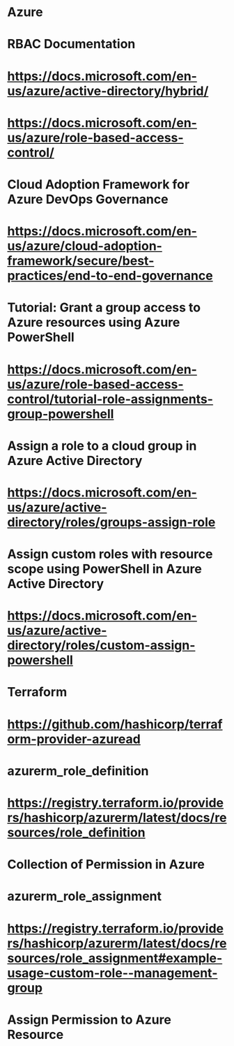 # Azure # 
# RBAC Documentation #
# https://docs.microsoft.com/en-us/azure/active-directory/hybrid/
# https://docs.microsoft.com/en-us/azure/role-based-access-control/

# Cloud Adoption Framework for Azure DevOps Governance #
# https://docs.microsoft.com/en-us/azure/cloud-adoption-framework/secure/best-practices/end-to-end-governance

# Tutorial: Grant a group access to Azure resources using Azure PowerShell #
# https://docs.microsoft.com/en-us/azure/role-based-access-control/tutorial-role-assignments-group-powershell

# Assign a role to a cloud group in Azure Active Directory #
# https://docs.microsoft.com/en-us/azure/active-directory/roles/groups-assign-role

# Assign custom roles with resource scope using PowerShell in Azure Active Directory
# https://docs.microsoft.com/en-us/azure/active-directory/roles/custom-assign-powershell


# Terraform #
# https://github.com/hashicorp/terraform-provider-azuread

# azurerm_role_definition #
# https://registry.terraform.io/providers/hashicorp/azurerm/latest/docs/resources/role_definition
# Collection of Permission in Azure 

# azurerm_role_assignment #
# https://registry.terraform.io/providers/hashicorp/azurerm/latest/docs/resources/role_assignment#example-usage-custom-role--management-group
# Assign Permission to Azure Resource





